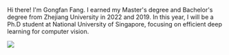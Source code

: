 Hi there! I'm Gongfan Fang. I earned my Master's degree and Bachelor's degree from Zhejiang University in 2022 and 2019. In this year, I will be a Ph.D student at National University of Singapore, focusing on efficient deep learning for computer vision.
 
<img src="https://github-readme-stats.vercel.app/api?username=VainF&theme=dark&bg_color=fff&title_color=444444&text_color=444444"></img>
